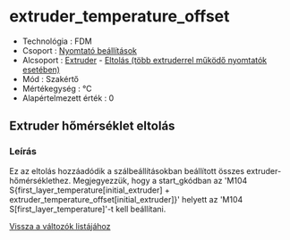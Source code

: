 # extruder\_temperature\_offset

* Technológia : FDM
* Csoport : [Nyomtató beállítások](../../beallitasok/printer_settings.md)
* Alcsoport : [Extruder](../../beallitasok/printer_settings.md#extrudeuse) - [Eltolás \(több extruderrel működő nyomtatók esetében\)](extruder_temperature_offset.md)
* Mód : Szakértő
* Mértékegység : °C
* Alapértelmezett érték : 0

## Extruder hőmérséklet eltolás

### Leírás

Ez az eltolás hozzáadódik a szálbeállításokban beállított összes extruder-hőmérséklethez. Megjegyezzük, hogy a start\_gkódban az 'M104 S{first\_layer\_temperature\[initial\_extruder\] + extruder\_temperature\_offset\[initial\_extruder\]}' helyett az 'M104 S\[first\_layer\_temperature\]'-t kell beállítani.

[Vissza a változók listájához](../../variable_list)

